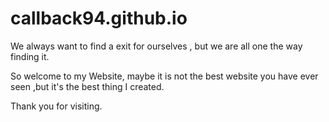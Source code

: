 # callback94.github.io

We always want to find a exit for ourselves , but we are all one the way finding it.

So welcome to my Website, maybe it is not the best website you have ever seen ,but it's the best thing I created.

Thank you for visiting.
